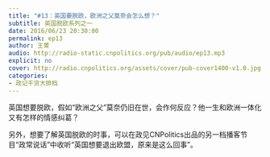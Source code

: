 ```yaml
---
title: "#13：英国要脱欧，欧洲之父莫奈会怎么想？"
subtitle: 英国脱欧系列之一
date: 2016/06/23 20:30:00
permalink: ep13
author: 王菁
audio: http://radio-static.cnpolitics.org/pub/audio/ep13.mp3
explicit: no
cover: http://radio.cnpolitics.org/assets/cover/pub-cover1400-v1.0.jpg
categories:
- 政记干货大排档
---
```


英国想要脱欧，假如“欧洲之父”莫奈仍旧在世，会作何反应？他一生和欧洲一体化又有怎样的情感纠葛？

另外，想要了解英国脱欧的时事，可以在政见CNPolitics出品的另一档播客节目“政常说话”中收听“英国想要退出欧盟，原来是这么回事”。
